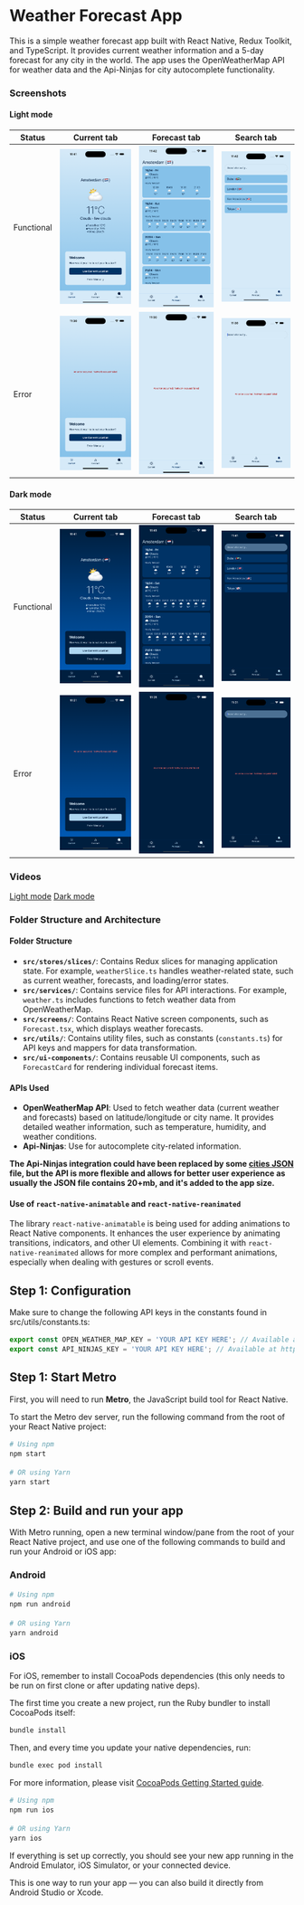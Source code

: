 # Weather Forecast App

This is a simple weather forecast app built with React Native, Redux Toolkit, and TypeScript. It provides current weather information and a 5-day forecast for any city in the world. 
The app uses the OpenWeatherMap API for weather data and the Api-Ninjas for city autocomplete functionality.

### Screenshots

#### Light mode

| Status     | Current tab                                                       | Forecast tab                                                       | Search tab                                                       |
|------------|-------------------------------------------------------------------|--------------------------------------------------------------------|------------------------------------------------------------------|
| Functional | ![Current tab](./assets/screenshots/current-light.png)            | ![Forecast tab](./assets/screenshots/forecast-light.png)           | ![Search tab](./assets/screenshots/search-light.png)             |
| Error      | ![Current tab with error](./assets/screenshots/error-1-light.png) | ![Forecast tab with error](./assets/screenshots/error-2-light.png) | ![Search tab with error](./assets/screenshots/error-3-light.png) |


#### Dark mode

| Status     | Current tab                                                      | Forecast tab                                                      | Search tab                                                      |
|------------|------------------------------------------------------------------|-------------------------------------------------------------------|-----------------------------------------------------------------|
| Functional | ![Current tab](./assets/screenshots/current-dark.png)            | ![Forecast tab](./assets/screenshots/forecast-dark.png)           | ![Search tab](./assets/screenshots/search-dark.png)             |
| Error      | ![Current tab with error](./assets/screenshots/error-1-dark.png) | ![Forecast tab with error](./assets/screenshots/error-2-dark.png) | ![Search tab with error](./assets/screenshots/error-3-dark.png) |


### Videos

[Light mode](https://vimeo.com/1076668460/fe011662ad)
[Dark mode](https://vimeo.com/1076668432/e850c6c64c)

### Folder Structure and Architecture

#### Folder Structure
- **`src/stores/slices/`**: Contains Redux slices for managing application state. For example, `weatherSlice.ts` handles weather-related state, such as current weather, forecasts, and loading/error states.
- **`src/services/`**: Contains service files for API interactions. For example, `weather.ts` includes functions to fetch weather data from OpenWeatherMap.
- **`src/screens/`**: Contains React Native screen components, such as `Forecast.tsx`, which displays weather forecasts.
- **`src/utils/`**: Contains utility files, such as constants (`constants.ts`) for API keys and mappers for data transformation.
- **`src/ui-components/`**: Contains reusable UI components, such as `ForecastCard` for rendering individual forecast items.

#### APIs Used
- **OpenWeatherMap API**: Used to fetch weather data (current weather and forecasts) based on latitude/longitude or city name. It provides detailed weather information, such as temperature, humidity, and weather conditions.
- **Api-Ninjas**: Use for autocomplete city-related information. 

**The Api-Ninjas integration could have been replaced by some [cities JSON](https://github.com/lutangar/cities.json/blob/master/cities.json) file, but the API is more flexible and allows for better user experience as usually the JSON file contains 20+mb, and it's added to the app size.**

#### Use of `react-native-animatable` and `react-native-reanimated`
The library `react-native-animatable` is being used for adding animations to React Native components. It enhances the user experience by animating transitions, indicators, and other UI elements. 
Combining it with `react-native-reanimated` allows for more complex and performant animations, especially when dealing with gestures or scroll events.

## Step 1: Configuration

Make sure to change the following API keys in the constants found in src/utils/constants.ts:

```javascript
export const OPEN_WEATHER_MAP_KEY = 'YOUR API KEY HERE'; // Available at https://openweathermap.org/api
export const API_NINJAS_KEY = 'YOUR API KEY HERE'; // Available at https://api-ninjas.com/api
```

## Step 1: Start Metro

First, you will need to run **Metro**, the JavaScript build tool for React Native.

To start the Metro dev server, run the following command from the root of your React Native project:

```sh
# Using npm
npm start

# OR using Yarn
yarn start
```

## Step 2: Build and run your app

With Metro running, open a new terminal window/pane from the root of your React Native project, and use one of the following commands to build and run your Android or iOS app:

### Android

```sh
# Using npm
npm run android

# OR using Yarn
yarn android
```

### iOS

For iOS, remember to install CocoaPods dependencies (this only needs to be run on first clone or after updating native deps).

The first time you create a new project, run the Ruby bundler to install CocoaPods itself:

```sh
bundle install
```

Then, and every time you update your native dependencies, run:

```sh
bundle exec pod install
```

For more information, please visit [CocoaPods Getting Started guide](https://guides.cocoapods.org/using/getting-started.html).

```sh
# Using npm
npm run ios

# OR using Yarn
yarn ios
```

If everything is set up correctly, you should see your new app running in the Android Emulator, iOS Simulator, or your connected device.

This is one way to run your app — you can also build it directly from Android Studio or Xcode.

